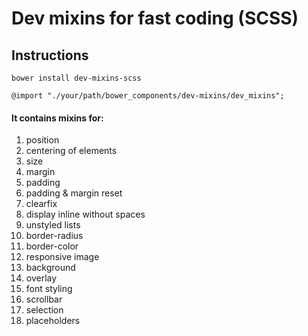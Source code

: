 # Dev mixins for fast coding (SCSS) 

## Instructions
	bower install dev-mixins-scss

	@import "./your/path/bower_components/dev-mixins/dev_mixins";

#### It contains mixins for:
1. position
2. centering of elements
3. size
4. margin
5. padding
6. padding & margin reset
7. clearfix
8. display inline without spaces
9. unstyled lists
10. border-radius
11. border-color
12. responsive image
13. background
14. overlay
15. font styling
16. scrollbar
17. selection
18. placeholders

